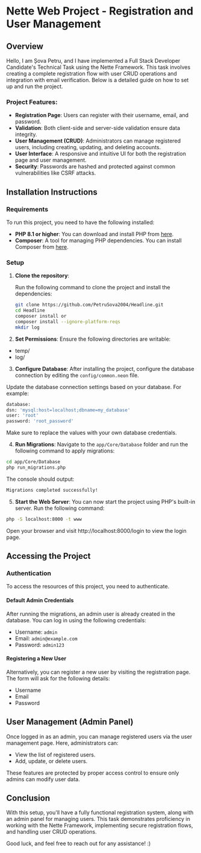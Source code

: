 # Nette Web Project - Registration and User Management

## Overview

Hello, I am Șova Petru, and I have implemented a Full Stack Developer Candidate's Technical Task using the Nette Framework. This task involves creating a complete registration flow with user CRUD operations and integration with email verification. Below is a detailed guide on how to set up and run the project.

### Project Features:
- **Registration Page**: Users can register with their username, email, and password.
- **Validation**: Both client-side and server-side validation ensure data integrity.
- **User Management (CRUD)**: Administrators can manage registered users, including creating, updating, and deleting accounts.
- **User Interface**: A responsive and intuitive UI for both the registration page and user management.
- **Security**: Passwords are hashed and protected against common vulnerabilities like CSRF attacks.

## Installation Instructions

### Requirements

To run this project, you need to have the following installed:

- **PHP 8.1 or higher**: You can download and install PHP from [here](https://www.php.net/downloads).
- **Composer**: A tool for managing PHP dependencies. You can install Composer from [here](https://getcomposer.org/download/).

### Setup

1. **Clone the repository**:

   Run the following command to clone the project and install the dependencies:

   ```bash
   git clone https://github.com/PetruSova2004/Headline.git
   cd Headline
   composer install or 
   composer install --ignore-platform-reqs
   mkdir log
   ```

2. **Set Permissions**:
   Ensure the following directories are writable:
- temp/
- log/

3. **Configure Database**:
   After installing the project, configure the database connection by editing the `config/common.neon` file.

Update the database connection settings based on your database. For example:

   ```bash
   database:
  dsn: 'mysql:host=localhost;dbname=my_database'
  user: 'root'
  password: 'root_password'
```
Make sure to replace the values with your own database credentials.

4. **Run Migrations**:
Navigate to the `app/Core/Database` folder and run the following command to apply migrations:
 ```bash 
cd app/Core/Database 
php run_migrations.php
```
The console should output:
 ```bash 
Migrations completed successfully!
```

5. **Start the Web Server**:
   You can now start the project using PHP's built-in server. Run the following command:
 ```bash 
php -S localhost:8000 -t www
```
Open your browser and visit http://localhost:8000/login to view the login page.


## Accessing the Project

### Authentication
To access the resources of this project, you need to authenticate.

#### Default Admin Credentials
After running the migrations, an admin user is already created in the database. You can log in using the following credentials:
- Username: `admin`
- Email: `admin@example.com`
- Password: `admin123`

#### Registering a New User
Alternatively, you can register a new user by visiting the registration page. The form will ask for the following details:

- Username
- Email
- Password

## User Management (Admin Panel)
Once logged in as an admin, you can manage registered users via the user management page. Here, administrators can:

- View the list of registered users.
- Add, update, or delete users.

These features are protected by proper access control to ensure only admins can modify user data.


## Conclusion
With this setup, you'll have a fully functional registration system, along with an admin panel for managing users. This task demonstrates proficiency in working with the Nette Framework, implementing secure registration flows, and handling user CRUD operations.

Good luck, and feel free to reach out for any assistance! :)





